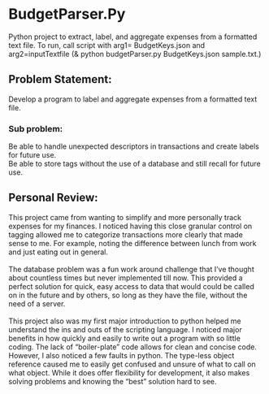 # BudgetParser.Py
Python project to extract, label, and aggregate expenses from a formatted text file.
To run, call script with arg1= BudgetKeys.json and arg2=inputTextfile (& python budgetParser.py BudgetKeys.json sample.txt.)

## Problem Statement:
Develop a program to label and aggregate expenses from a formatted text file.
### Sub problem:
Be able to handle unexpected descriptors in transactions and create labels for future use.<br>
Be able to store tags without the use of a database and still recall for future use.

## Personal Review:
This project came from wanting to simplify and more personally track expenses for my finances. I noticed having this close granular control on tagging allowed me to categorize transactions more clearly that made sense to me. For example, noting the difference between lunch from work and just eating out in general.<br><br>
The database problem was a fun work around challenge that I’ve thought about countless times but never implemented till now. This provided a perfect solution for quick, easy access to data that would could be called on in the future and by others, so long as they have the file, without the need of a server. <br><br>
This project also was my first major introduction to python helped me understand the ins and outs of the scripting language. I noticed major benefits in how quickly and easily to write out a program with so little coding. The lack of “boiler-plate” code allows for clean and concise code.<br>
However, I also noticed a few faults in python. The type-less object reference caused me to easily get confused and unsure of what to call on what object. While it does offer flexibility for development, it also makes solving problems and knowing the “best” solution hard to see. 
